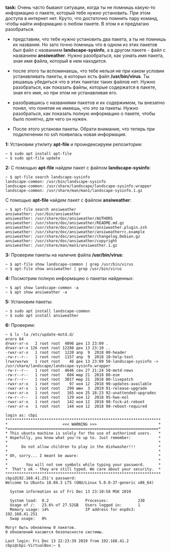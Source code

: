 **task:**
Очень часто бывают ситуации, когда ты не помнишь какую-то информацию о пакете, который тебе нужно установить. При этом доступа в интернет нет. Круто, что достаточно помнить пару команд, чтобы найти информацию о любом пакете. В этом я и предлагаю разобраться.

- представим, что тебе нужно установить два пакета, а ты не помнишь их названия. Но зато точно помнишь что в одном из этих пакетов был файл с названием **landscape-sysinfo**, а в другом пакете - файл с названием **ansiweather**. Нужно разобраться, как узнать имя пакета, зная имя файла, который в нем находится.

- после этого ты вспоминаешь, что тебе нельзя не при каком условии устанавливать пакеты, в которых есть файл **/usr/bin/virus**. Ты решаешь убедиться что в этих пакетах таких файлов нет. Нужно разобраться, как показать файлы, которые содержатся в пакете, зная его имя, но при этом не устанавливая его.

- разобравшись с названиями пакетов и их содержимом, ты внезапно понял, что понятия не имеешь, что это за пакеты. Нужно разобраться, как показать полную информацию о пакете, чтобы было понятно, для чего он нужен.
- После этого установи пакеты. Обрати внимание, что теперь при подключении по ssh появилась новая информация.

**1:**
Установим утилиту **apt-file** и проиндексируем репозитории:

```ShellSession
~ $ sudo apt install apt-file
~ $ sudo apt-file update
```

**2:**
С помощью **apt-file** найдем пакет с файлом **landscape-sysinfo**:

```ShellSession
~ $ apt-file search landscape-sysinfo
landscape-common: /usr/bin/landscape-sysinfo
landscape-common: /usr/share/landscape/landscape-sysinfo.wrapper
landscape-common: /usr/share/man/man1/landscape-sysinfo.1.gz
```

С помощью **apt-file** найдем пакет с файлом **ansiweather**:

```ShellSession
~ $ apt-file search ansiweather
ansiweather: /usr/bin/ansiweather
ansiweather: /usr/share/doc/ansiweather/AUTHORS
ansiweather: /usr/share/doc/ansiweather/README.md.gz
ansiweather: /usr/share/doc/ansiweather/ansiweather.plugin.zsh
ansiweather: /usr/share/doc/ansiweather/ansiweatherrc.example
ansiweather: /usr/share/doc/ansiweather/changelog.Debian.gz
ansiweather: /usr/share/doc/ansiweather/copyright
ansiweather: /usr/share/man/man1/ansiweather.1.gz
```

**3:**
Проверим пакеты на наличие файла **/usr/bin/virus**:

```ShellSession
~ $ apt-file show landscape-common | grep /usr/bin/virus
~ $ apt-file show ansiweather | grep /usr/bin/virus
```

**4:**
Посмотрим полную информацию о пакетах найденных:

```ShellSession
~ $ apt show landscape-common -a
~ $ apt show ansiweather -a
```

**5:**
Установим пакеты:

```ShellSession
~ $ sudo apt install landscape-common
~ $ sudo apt install ansiweather
```

**6:**
Проверим:

```ShellSession
~ $ ls -la /etc/update-motd.d/
итого 64
drwxr-xr-x   2 root root  4096 дек 13 23:09 .
drwxr-xr-x 126 root root 12288 дек 13 23:10 ..
-rwxr-xr-x   1 root root  1220 апр  9  2018 00-header
-rw-r--r--   1 root root  1157 апр  9  2018 10-help-text
lrwxrwxrwx   1 root root    46 дек 13 23:09 50-landscape-sysinfo -> /usr/share/landscape/landscape-sysinfo.wrapper
-rw-r--r--   1 root root  4646 сен 27 21:24 50-motd-news
-rw-r--r--   1 root root   604 мар 21  2018 80-esm
-rw-r--r--   1 root root  3017 мар 21  2018 80-livepatch
-rwxr-xr-x   1 root root    97 ноя 12  2018 90-updates-available
-rwxr-xr-x   1 root root   299 июн  3  2019 91-release-upgrade
-rwxr-xr-x   1 root root   165 ноя 25 18:23 92-unattended-upgrades
-rw-r--r--   1 root root   129 ноя 12  2018 95-hwe-eol
-rwxr-xr-x   1 root root   142 ноя 12  2018 98-fsck-at-reboot
-rwxr-xr-x   1 root root   144 ноя 12  2018 98-reboot-required
```

```Console
login as: cbpi
********************************************************************
*                        <<< WARNING >>>                           *
*==================================================================*
* This ubuntu machine is solely for the use of authorized users.   *
* Hopefully, you know what you're up to. Just remember:            *
*                                                                  *
*      Do not allow children to play in the dishwasher!!!          *
*                                                                  *
* Oh, sorry... I meant be aware:                                   *
*                                                                  *
*        You will not see symbols while typing your password.      *
*  That's ok - they are still typed. We care about your security.  *
********************************************************************
cbpi@192.168.41.251's password:
Welcome to Ubuntu 18.04.3 LTS (GNU/Linux 5.0.0-37-generic x86_64)

  System information as of Fri Dec 13 23:10:58 MSK 2019

  System load:  0.2                Processes:             230
  Usage of /:   23.6% of 27.52GB   Users logged in:       1
  Memory usage: 14%                IP address for enp0s3: 192.168.41.251
  Swap usage:   0%

Могут быть обновлены 0 пакетов.
0 обновлений касаются безопасности системы.

Last login: Fri Dec 13 22:23:39 2019 from 192.168.41.2
cbpi@cbpi-VirtualBox:~ $
```

